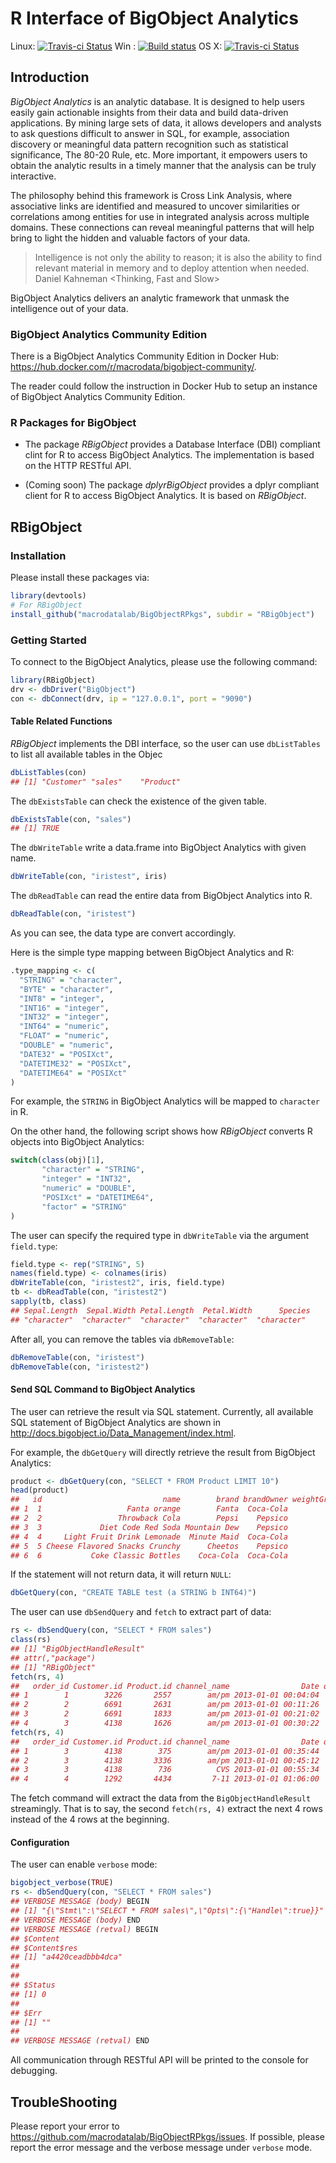 # R Interface of BigObject Analytics

Linux: [![Travis-ci Status](https://travis-ci.org/macrodatalab/BigObjectRPkgs.svg?branch=master)](https://travis-ci.org/macrodatalab/BigObjectRPkgs)
Win : [![Build status](https://ci.appveyor.com/api/projects/status/rqguqyehk6bk51hs/branch/master?svg=true)](https://ci.appveyor.com/project/wush978/bigobjectrpkgs-9gc97/branch/master)
OS X: [![Travis-ci Status](https://travis-ci.org/macrodatalab/BigObjectRPkgs.svg?branch=osx)](https://travis-ci.org/macrodatalab/BigObjectRPkgs)


## Introduction

*BigObject Analytics* is an analytic database. It is designed to help users easily gain actionable insights from their data and build data-driven applications. By mining large sets of data, it allows developers and analysts to ask questions difficult to answer in SQL, for example, association discovery or meaningful data pattern recognition such as statistical significance, The 80-20 Rule, etc. More important, it empowers users to obtain the analytic results in a timely manner that the analysis can be truly interactive.

The philosophy behind this framework is Cross Link Analysis, where associative links are identified and measured to uncover similarities or correlations among entities for use in integrated analysis across multiple domains. These connections can reveal meaningful patterns that will help bring to light the hidden and valuable factors of your data.

> Intelligence is not only the ability to reason; it is also the ability to find relevant material in memory and to deploy attention when needed. Daniel Kahneman <Thinking, Fast and Slow>

BigObject Analytics delivers an analytic framework that unmask the intelligence out of your data.

### BigObject Analytics Community Edition

There is a BigObject Analytics Community Edition in Docker Hub: <https://hub.docker.com/r/macrodata/bigobject-community/>. 

The reader could follow the instruction in Docker Hub to setup an instance of BigObject Analytics Community Edition.

### R Packages for BigObject

- The package *RBigObject* provides a Database Interface (DBI) compliant clint for R to access BigObject Analytics. The implementation is based on the HTTP RESTful API.

- (Coming soon) The package *dplyrBigObject* provides a dplyr compliant client for R to access BigObject Analytics. It is based on *RBigObject*.

## RBigObject

### Installation

Please install these packages via:

```r
library(devtools)
# For RBigObject
install_github("macrodatalab/BigObjectRPkgs", subdir = "RBigObject")
```

### Getting Started

To connect to the BigObject Analytics, please use the following command:

```r
library(RBigObject)
drv <- dbDriver("BigObject")
con <- dbConnect(drv, ip = "127.0.0.1", port = "9090")
```

#### Table Related Functions

*RBigObject* implements the DBI interface, so the user can use `dbListTables` to list all available tables in the Objec

```r
dbListTables(con)
## [1] "Customer" "sales"    "Product"
```

The `dbExistsTable` can check the existence of the given table.

```r
dbExistsTable(con, "sales")
## [1] TRUE
```

The `dbWriteTable` write a data.frame into BigObject Analytics with given name.

```r
dbWriteTable(con, "iristest", iris)
```

The `dbReadTable` can read the entire data from BigObject Analytics into R.

```r
dbReadTable(con, "iristest")
```

As you can see, the data type are convert accordingly.

Here is the simple type mapping between BigObject Analytics and R:

```r
.type_mapping <- c(
  "STRING" = "character",
  "BYTE" = "character",
  "INT8" = "integer",
  "INT16" = "integer",
  "INT32" = "integer",
  "INT64" = "numeric",
  "FLOAT" = "numeric",
  "DOUBLE" = "numeric",
  "DATE32" = "POSIXct",
  "DATETIME32" = "POSIXct",
  "DATETIME64" = "POSIXct"
)
```

For example, the `STRING` in BigObject Analytics will be mapped to `character` in R. 

On the other hand, the following script shows how *RBigObject* converts R objects into BigObject Analytics:

```r
switch(class(obj)[1],
       "character" = "STRING",
       "integer" = "INT32",
       "numeric" = "DOUBLE",
       "POSIXct" = "DATETIME64",
       "factor" = "STRING"
)

```

The user can specify the required type in `dbWriteTable` via the argument `field.type`:

```r
field.type <- rep("STRING", 5)
names(field.type) <- colnames(iris)
dbWriteTable(con, "iristest2", iris, field.type)
tb <- dbReadTable(con, "iristest2")
sapply(tb, class)
## Sepal.Length  Sepal.Width Petal.Length  Petal.Width      Species 
## "character"  "character"  "character"  "character"  "character" 
```

After all, you can remove the tables via `dbRemoveTable`:

```r
dbRemoveTable(con, "iristest")
dbRemoveTable(con, "iristest2")
```

#### Send SQL Command to BigObject Analytics

The user can retrieve the result via SQL statement. Currently, all available SQL statement of BigObject Analytics are shown in <http://docs.bigobject.io/Data_Management/index.html>.

For example, the `dbGetQuery` will directly retrieve the result from BigObject Analytics:

```r
product <- dbGetQuery(con, "SELECT * FROM Product LIMIT 10")
head(product)
##   id                           name        brand brandOwner weightGrams weightOunce category price cost profit
## 1  1                   Fanta orange        Fanta  Coca-Cola           0        0.00     Soda  8.14 5.02   3.12
## 2  2                 Throwback Cola        Pepsi    Pepsico           0        0.00     Soda 12.01 3.11   8.90
## 3  3             Diet Code Red Soda Mountain Dew    Pepsico           0        0.00     Soda 13.71 1.23  12.49
## 4  4     Light Fruit Drink Lemonade  Minute Maid  Coca-Cola           0        0.00           7.48 1.94   5.54
## 5  5 Cheese Flavored Snacks Crunchy      Cheetos    Pepsico           0        2.37   Snacks 13.23 3.96   9.28
## 6  6           Coke Classic Bottles    Coca-Cola  Coca-Cola           0       12.00           5.43 1.73   3.70
```

If the statement will not return data, it will return `NULL`:

```r
dbGetQuery(con, "CREATE TABLE test (a STRING b INT64)")
```

The user can use `dbSendQuery` and `fetch` to extract part of data:

```r
rs <- dbSendQuery(con, "SELECT * FROM sales")
class(rs)
## [1] "BigObjectHandleResult"
## attr(,"package")
## [1] "RBigObject"
fetch(rs, 4)
##   order_id Customer.id Product.id channel_name                Date qty total_price
## 1        1        3226       2557        am/pm 2013-01-01 00:04:04   8       52.24
## 2        2        6691       2631        am/pm 2013-01-01 00:11:26   4       39.72
## 3        2        6691       1833        am/pm 2013-01-01 00:21:02   1        6.90
## 4        3        4138       1626        am/pm 2013-01-01 00:30:22   5       42.10
fetch(rs, 4)
##   order_id Customer.id Product.id channel_name                Date qty total_price
## 1        3        4138        375        am/pm 2013-01-01 00:35:44   6       67.26
## 2        3        4138       3336        am/pm 2013-01-01 00:45:12   8       41.68
## 3        3        4138        736          CVS 2013-01-01 00:55:34   6       56.40
## 4        4        1292       4434         7-11 2013-01-01 01:06:00   6       86.64
```

The fetch command will extract the data from the `BigObjectHandleResult` streamingly. That is to say, the second `fetch(rs, 4)` extract the next 4 rows instead of the 4 rows at the beginning.

#### Configuration

The user can enable `verbose` mode:

```r
bigobject_verbose(TRUE)
rs <- dbSendQuery(con, "SELECT * FROM sales")
## VERBOSE MESSAGE (body) BEGIN
## [1] "{\"Stmt\":\"SELECT * FROM sales\",\"Opts\":{\"Handle\":true}}"
## VERBOSE MESSAGE (body) END
## VERBOSE MESSAGE (retval) BEGIN
## $Content
## $Content$res
## [1] "a4420ceadbbb4dca"
## 
## 
## $Status
## [1] 0
## 
## $Err
## [1] ""
## 
## VERBOSE MESSAGE (retval) END
```

All communication through RESTful API will be printed to the console for debugging.

## TroubleShooting

Please report your error to <https://github.com/macrodatalab/BigObjectRPkgs/issues>. If possible, please report the error message and the verbose message under `verbose` mode.